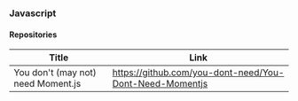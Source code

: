 ### Javascript
#### Repositories

 Title                              | Link
 ---------------------------------- | ----------------------------------------
 You don't (may not) need Moment.js | https://github.com/you-dont-need/You-Dont-Need-Momentjs
